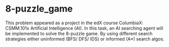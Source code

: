 # 8-puzzle_game
This problem appeared as a project in the edX course ColumbiaX: CSMM.101x Artificial Intelligence (AI). In this task, an AI searching agent will be implemented to solve the 8-puzzle game. By using different search strategies either uninformed (BFS/ DFS/ IDS) or informed (A*) search algos.
